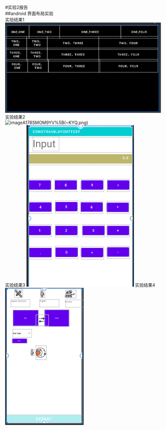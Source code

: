 #实验2报告  
##android 界面布局实验  
实验结果1  
![image](https://github.com/hongwq123/2/blob/main/%E5%AE%9E%E9%AA%8C2/1%60%40J(95)ARD_0KU~J%5D4VIAN.png)  
实验结果2  
![image](https://github.com/hongwq123/2/blob/main/%E5%AE%9E%E9%AA%8C2/%40SQUA)A178SMOM9YV%5B(~KYQ.png)  
实验结果3
![image](https://github.com/hongwq123/2/blob/main/%E5%AE%9E%E9%AA%8C2/L%7D69R1ZRMV8DLV7FG%7D1~%7BUQ.png)
实验结果4
![image](https://github.com/hongwq123/2/blob/main/%E5%AE%9E%E9%AA%8C2/5RRFTNFV4%5BAM5BZ%7D02SF1NW.png)
